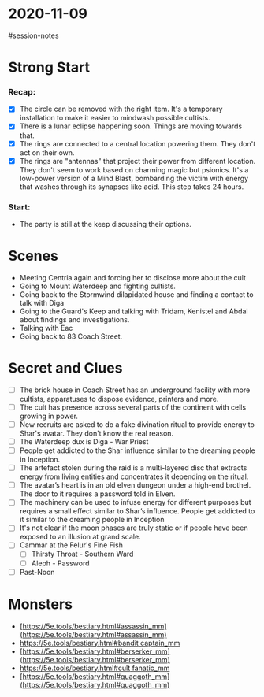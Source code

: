 # 2020-11-09

\#session-notes 

# Strong Start

### Recap:

* [x] The circle can be removed with the right item. It's a temporary installation to make it easier to mindwash possible cultists.
* [x] There is a lunar eclipse happening soon. Things are moving towards that.
* [x] The rings are connected to a central location powering them. They don't act on their own.
* [x] The rings are "antennas" that project their power from different location. They don't seem to work based on charming magic but psionics. It's a low-power version of a Mind Blast, bombarding the victim with energy that washes through its synapses like acid. This step takes 24 hours.

### Start:

* The party is still at the keep discussing their options.

# Scenes

* Meeting Centria again and forcing her to disclose more about the cult
* Going to Mount Waterdeep and fighting cultists.
* Going back to the Stormwind dilapidated house and finding a contact to talk with Diga
* Going to the Guard's Keep and talking with Tridam, Kenistel and Abdal about findings and investigations.
* Talking with Eac
* Going back to 83 Coach Street.

# Secret and Clues

* [ ] The brick house in Coach Street has an underground facility with more cultists, apparatuses to dispose evidence, printers and more.
* [ ] The cult has presence across several parts of the continent with cells growing in power.
* [ ] New recruits are asked to do a fake divination ritual to provide energy to Shar's avatar. They don't know the real reason.
* [ ] The Waterdeep dux is Diga - War Priest
* [ ] People get addicted to the Shar influence similar to the dreaming people in Inception.
* [ ] The artefact stolen during the raid is a multi-layered disc that extracts energy from living entities and concentrates it depending on the ritual.
* [ ] The avatar’s heart is in an old elven dungeon under a high-end brothel. The door to it requires a password told in Elven.
* [ ] The machinery can be used to infuse energy for different purposes but requires a small effect similar to Shar’s influence. People get addicted to it similar to the dreaming people in Inception
* [ ] It's not clear if the moon phases are truly static or if people have been exposed to an illusion at grand scale.
* [ ] Cammar at the Felur's Fine Fish
  * [ ] Thirsty Throat - Southern Ward
  * [ ] Aleph - Password
* [ ] Past-Noon

# Monsters

* [https://5e.tools/bestiary.html#assassin_mm](https://5e.tools/bestiary.html#assassin_mm)
* [https://5e.tools/bestiary.html#bandit captain_mm](https://5e.tools/bestiary.html#bandit%20captain_mm)
* [https://5e.tools/bestiary.html#berserker_mm](https://5e.tools/bestiary.html#berserker_mm)
* [https://5e.tools/bestiary.html#cult fanatic_mm](https://5e.tools/bestiary.html#cult%20fanatic_mm)
* [https://5e.tools/bestiary.html#quaggoth_mm](https://5e.tools/bestiary.html#quaggoth_mm)
